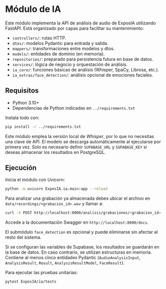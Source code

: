 # Módulo de IA

Este módulo implementa la API de análisis de audio de ExposIA utilizando FastAPI. 
Está organizado por capas para facilitar su mantenimiento:

- `controllers/`: rutas HTTP.
- `dtos/`: modelos Pydantic para entrada y salida.
- `mappers/`: transformaciones entre modelos y dtos.
- `models/`: entidades de dominio (en memoria).
- `repositories/`: preparado para persistencia futura en base de datos.
- `services/`: lógica de negocio y orquestación de análisis.
- `ia_core/`: funciones básicas de análisis (Whisper, SpaCy, Librosa, etc.).
- `ia_extras/face_detection/`: análisis opcional de emociones faciales.

## Requisitos

- Python 3.10+
- Dependencias de Python indicadas en `../requirements.txt`

Instala todo con:

```bash
pip install -r ../requirements.txt
```

Este módulo emplea la versión local de *Whisper*, por lo que no necesitas una
clave de API. El modelo se descarga automáticamente al ejecutarse por primera
vez. Solo es necesario definir `SUPABASE_URL` y `SUPABASE_KEY` si deseas
almacenar los resultados en PostgreSQL.

## Ejecución

Inicia el módulo con Uvicorn:

```bash
python -m uvicorn ExposIA.ia.main:app --reload
```

Para analizar una grabación ya almacenada debes ubicar el archivo en
`data/recordings/<grabacion_id>.wav` y llamar a:

```bash
curl -X POST http://localhost:8000/analisis/grabaciones/<grabacion_id>
```

Accede a la documentación Swagger en `http://localhost:8000/docs`.

El submódulo `face_detection` es opcional y puede eliminarse sin afectar al resto
del sistema.

Si se configuran las variables de Supabase, los resultados se guardarán en la base
de datos. En caso contrario, se utilizan estructuras en memoria.
Contiene al menos cinco entidades Pydantic (`AudioAnalysisInput`, `AnalysisResult`,
`Result`, `AnalysisResultModel`, `FaceResult`).

Para ejecutar las pruebas unitarias:

```bash
pytest ExposIA/ia/tests
```
